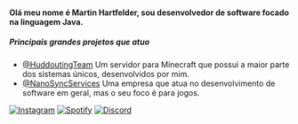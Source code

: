 #### Olá meu nome é Martin Hartfelder, sou desenvolvedor de software focado na linguagem Java.

##### Principais grandes projetos que atuo
- <a href="https://github.com/HuddoutingTeam">@HuddoutingTeam</a> Um servidor para Minecraft que possui a maior parte dos sistemas únicos, desenvolvidos por mim.
- <a href="https://github.com/NanoSyncServices">@NanoSyncServices</a> Uma empresa que atua no desenvolvimento de software em geral, mas o seu foco é para jogos.

<a href="https://www.instagram.com/martiinfer22/" rel="Instagram">![Instagram](https://img.shields.io/badge/martiinfer22-%23E4405F.svg?style=for-the-badge&logo=Instagram&logoColor=white)</a> <a href="http://google.com.au/" rel="some text">![Spotify](https://img.shields.io/badge/Spotify-1ED760?style=for-the-badge&logo=spotify&logoColor=white)</a> <a href="http://google.com.au/" rel="some text">![Discord](https://img.shields.io/badge/NanoSync-%237289DA.svg?style=for-the-badge&logo=discord&logoColor=white)</a>
